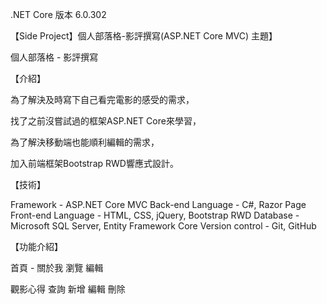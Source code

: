 .NET Core 版本 6.0.302

【Side Project】個人部落格-影評撰寫(ASP.NET Core MVC)
主題】

個人部落格 - 影評撰寫

【介紹】

為了解決及時寫下自己看完電影的感受的需求，

找了之前沒嘗試過的框架ASP.NET Core來學習，

為了解決移動端也能順利編輯的需求，

加入前端框架Bootstrap RWD響應式設計。



【技術】

Framework - ASP.NET Core MVC
Back-end Language - C#, Razor Page
Front-end Language - HTML, CSS, jQuery, Bootstrap RWD
Database - Microsoft SQL Server, Entity Framework Core
Version control - Git, GitHub


【功能介紹】

首頁 - 關於我
 瀏覽
 編輯


觀影心得
 查詢
 新增
 編輯
 刪除
